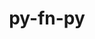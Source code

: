 ---
title: "py-fn-py"
layout: cache
categories: [package, develop-2024-03-17]
meta: {"versions": ["0.6.0"], "compilers": ["gcc@=11.4.0", "gcc@=9.4.0", "oneapi@=2024.0.0"], "oss": ["ubuntu20.04", "ubuntu22.04"], "platforms": ["linux"], "targets": ["neoverse_v1", "neoverse_v2", "ppc64le", "x86_64_v3"], "stacks": ["e4s", "e4s-neoverse-v2", "e4s-neoverse_v1", "e4s-oneapi", "e4s-power", "root"], "num_specs": 5, "num_specs_by_stack": {"root": 5, "e4s-power": 1, "e4s-neoverse_v1": 1, "e4s-neoverse-v2": 1, "e4s": 1, "e4s-oneapi": 1}}
spec_details: [{"hash": "st64co7csqw7o3n26lonzht426juiatj", "compiler": "gcc@=9.4.0", "versions": ["0.6.0"], "os": "ubuntu20.04", "platform": "linux", "target": "ppc64le", "variants": ["build_system=python_pip"], "stacks": ["root", "e4s-power"], "size": "-", "tarball": "https://binaries.spack.io/releases/develop-2024-03-17/build_cache/linux-ubuntu20.04-ppc64le/gcc-9.4.0/py-fn-py-0.6.0/linux-ubuntu20.04-ppc64le-gcc-9.4.0-py-fn-py-0.6.0-st64co7csqw7o3n26lonzht426juiatj.spack"}, {"hash": "ttvnhvtsqcjcn3al5d76tslutisjlqce", "compiler": "gcc@=11.4.0", "versions": ["0.6.0"], "os": "ubuntu22.04", "platform": "linux", "target": "neoverse_v1", "variants": ["build_system=python_pip"], "stacks": ["e4s-neoverse_v1", "root"], "size": "-", "tarball": "https://binaries.spack.io/releases/develop-2024-03-17/build_cache/linux-ubuntu22.04-neoverse_v1/gcc-11.4.0/py-fn-py-0.6.0/linux-ubuntu22.04-neoverse_v1-gcc-11.4.0-py-fn-py-0.6.0-ttvnhvtsqcjcn3al5d76tslutisjlqce.spack"}, {"hash": "bdffbkcmtdw2pdgfi34r7p7juzexqgsl", "compiler": "gcc@=11.4.0", "versions": ["0.6.0"], "os": "ubuntu22.04", "platform": "linux", "target": "neoverse_v2", "variants": ["build_system=python_pip"], "stacks": ["e4s-neoverse-v2", "root"], "size": "-", "tarball": "https://binaries.spack.io/releases/develop-2024-03-17/build_cache/linux-ubuntu22.04-neoverse_v2/gcc-11.4.0/py-fn-py-0.6.0/linux-ubuntu22.04-neoverse_v2-gcc-11.4.0-py-fn-py-0.6.0-bdffbkcmtdw2pdgfi34r7p7juzexqgsl.spack"}, {"hash": "f2rv6jvrid7yblhdj6jvuigq2wqnqzxi", "compiler": "gcc@=11.4.0", "versions": ["0.6.0"], "os": "ubuntu22.04", "platform": "linux", "target": "x86_64_v3", "variants": ["build_system=python_pip"], "stacks": ["e4s", "root"], "size": "-", "tarball": "https://binaries.spack.io/releases/develop-2024-03-17/build_cache/linux-ubuntu22.04-x86_64_v3/gcc-11.4.0/py-fn-py-0.6.0/linux-ubuntu22.04-x86_64_v3-gcc-11.4.0-py-fn-py-0.6.0-f2rv6jvrid7yblhdj6jvuigq2wqnqzxi.spack"}, {"hash": "otsagc4wkz4lqlfvcnlshvpcikxr6o2a", "compiler": "oneapi@=2024.0.0", "versions": ["0.6.0"], "os": "ubuntu22.04", "platform": "linux", "target": "x86_64_v3", "variants": ["build_system=python_pip"], "stacks": ["e4s-oneapi", "root"], "size": "-", "tarball": "https://binaries.spack.io/releases/develop-2024-03-17/build_cache/linux-ubuntu22.04-x86_64_v3/oneapi-2024.0.0/py-fn-py-0.6.0/linux-ubuntu22.04-x86_64_v3-oneapi-2024.0.0-py-fn-py-0.6.0-otsagc4wkz4lqlfvcnlshvpcikxr6o2a.spack"}]
---